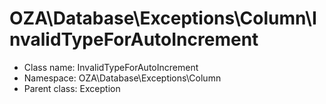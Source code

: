 OZA\Database\Exceptions\Column\InvalidTypeForAutoIncrement
===============






* Class name: InvalidTypeForAutoIncrement
* Namespace: OZA\Database\Exceptions\Column
* Parent class: Exception








